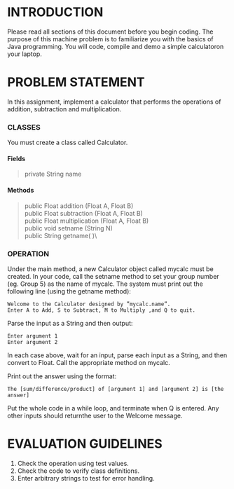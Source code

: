 # INTRODUCTION
Please read all sections of this document before you begin coding. The purpose of this machine problem is to familiarize you with the basics of Java programming. You will code, compile and demo a simple calculatoron your laptop.


# PROBLEM STATEMENT
In this assignment, implement a calculator that performs the operations of addition, subtraction and multiplication.

### CLASSES
You must create a class called Calculator.

#### Fields

> private String name

#### Methods

> public Float addition (Float A, Float B)\
> public Float subtraction (Float A, Float B)\
> public Float multiplication (Float A, Float B)\
> public void setname (String N)\
> public String getname( )\

### OPERATION
Under the main method, a new Calculator object called mycalc must be created. In your code, call the setname method to set your group number (eg. Group 5) as the name of mycalc. The system must print out the following line (using the getname method):

```
Welcome to the Calculator designed by ”mycalc.name”.
Enter A to Add, S to Subtract, M to Multiply ,and Q to quit.
```

Parse the input as a String and then output:

```
Enter argument 1
Enter argument 2
```

In each case above, wait for an input, parse each input as a String, and then convert to Float. Call the appropriate method on mycalc. 

Print out the answer using the format:

```
The [sum/difference/product] of [argument 1] and [argument 2] is [the answer]
```

Put the whole code in a while loop, and terminate when Q is entered. Any other inputs should returnthe user to the Welcome message.

# EVALUATION GUIDELINES

1. Check the operation using test values.
2. Check the code to verify class definitions.
3. Enter arbitrary strings to test for error handling.
